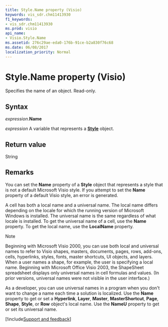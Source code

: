 ```yaml
---
title: Style.Name property (Visio)
keywords: vis_sdr.chm11413930
f1_keywords:
- vis_sdr.chm11413930
ms.prod: visio
api_name:
- Visio.Style.Name
ms.assetid: 276c29ae-eda0-176b-91ce-b2a830f76c68
ms.date: 06/08/2017
localization_priority: Normal
---
```



# Style.Name property (Visio)

Specifies the name of an object. Read-only.


## Syntax

_expression_.**Name**

_expression_ A variable that represents a **[Style](Visio.Style.md)** object.


## Return value

String


## Remarks

You can set the  **Name** property of a **Style** object that represents a style that is not a default Microsoft Visio style. If you attempt to set the **Name** property of a default Visio style, an error is generated.

A cell has both a local name and a universal name. The local name differs depending on the locale for which the running version of Microsoft Windows is installed. The universal name is the same regardless of what locale is installed. To get the universal name of a cell, use the  **Name** property. To get the local name, use the **LocalName** property.




> [!NOTE] 
> Beginning with Microsoft Visio 2000, you can use both local and universal names to refer to Visio shapes, masters, documents, pages, rows, add-ons, cells, hyperlinks, styles, fonts, master shortcuts, UI objects, and layers. When a user names a shape, for example, the user is specifying a local name. Beginning with Microsoft Office Visio 2003, the ShapeSheet spreadsheet displays only universal names in cell formulas and values. (In prior versions, universal names were not visible in the user interface.) 

As a developer, you can use universal names in a program when you don't want to change a name each time a solution is localized. Use the  **Name** property to get or set a **Hyperlink**, **Layer**, **Master**, **MasterShortcut**, **Page**, **Shape**, **Style**, or **Row** object's local name. Use the **NameU** property to get or set its universal name.

[!include[Support and feedback](~/includes/feedback-boilerplate.md)]
